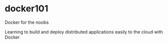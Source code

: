 # docker101
Docker for the noobs

Learning to build and deploy distributed applications easily to the cloud with Docker

